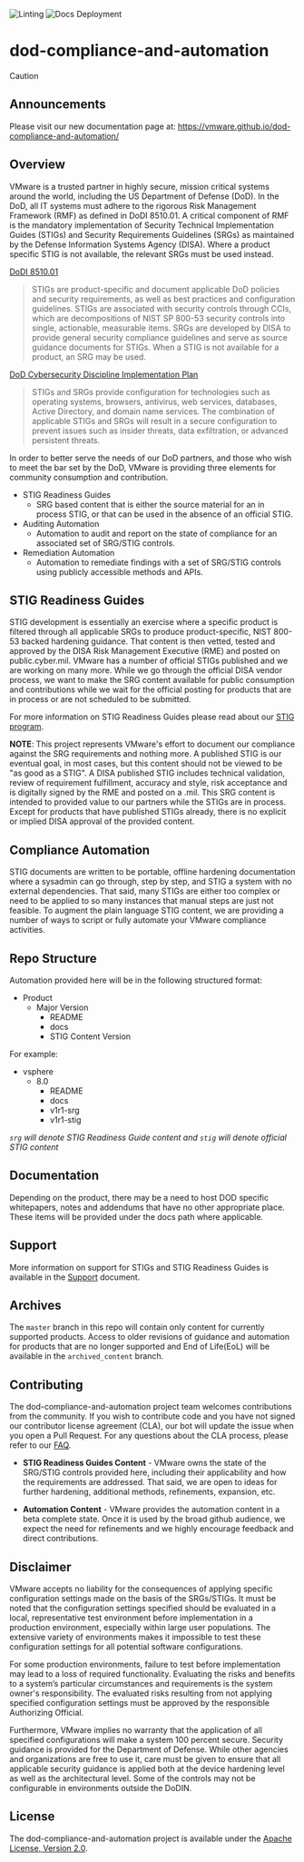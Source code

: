 ![Linting](https://github.com/vmware/dod-compliance-and-automation/actions/workflows/code-linting-push.yml/badge.svg?master)
![Docs Deployment](https://github.com/vmware/dod-compliance-and-automation/actions/workflows/deploy-docs.yml/badge.svg?docs)
# dod-compliance-and-automation

> [!CAUTION]
>
> 
## Announcements
Please visit our new documentation page at: https://vmware.github.io/dod-compliance-and-automation/  

## Overview
VMware is a trusted partner in highly secure, mission critical systems around the world, including the US Department of Defense (DoD). In the DoD, all IT systems must adhere to the rigorous Risk Management Framework (RMF) as defined in DoDI 8510.01. A critical component of RMF is the mandatory implementation of Security Technical Implementation Guides (STIGs) and Security Requirements Guidelines (SRGs) as maintained by the Defense Information Systems Agency (DISA). Where a product specific STIG is not available, the relevant SRGs must be used instead.

[DoDI 8510.01](http://acqnotes.com/wp-content/uploads/2014/09/DoD-Instruction-8510.01-Risk-Management-Framework-RMF-for-DoD-Information-Technology-IT-24-May-2016.pdf)

>STIGs are product-specific and document applicable DoD policies and security
requirements, as well as best practices and configuration guidelines. STIGs are associated with
security controls through CCIs, which are decompositions of NIST SP 800-53 security controls
into single, actionable, measurable items. SRGs are developed by DISA to provide general
security compliance guidelines and serve as source guidance documents for STIGs. When a
STIG is not available for a product, an SRG may be used.

[DoD Cybersecurity Discipline
Implementation Plan](https://dodcio.defense.gov/Portals/0/Documents/Cyber/CyberDis-ImpPlan.pdf)

>STIGs and SRGs provide
configuration for technologies such as operating systems, browsers, antivirus, web services,
databases, Active Directory, and domain name services. The combination of applicable STIGs
and SRGs will result in a secure configuration to prevent issues such as insider threats, data
exfiltration, or advanced persistent threats.

In order to better serve the needs of our DoD partners, and those who wish to meet the bar set by the DoD, VMware is providing three elements for community consumption and contribution.

* STIG Readiness Guides
  * SRG based content that is either the source material for an in process STIG, or that can be used in the absence of an official STIG.
* Auditing Automation
  * Automation to audit and report on the state of compliance for an associated set of SRG/STIG controls.
* Remediation Automation
  * Automation to remediate findings with a set of SRG/STIG controls using publicly accessible methods and APIs.

## STIG Readiness Guides
STIG development is essentially an exercise where a specific product is filtered through all applicable SRGs to produce product-specific, NIST 800-53 backed hardening guidance. That content is then vetted, tested and approved by the DISA Risk Management Executive (RME) and posted on public.cyber.mil. VMware has a number of official STIGs published and we are working on many more. While we go through the official DISA vendor process, we want to make the SRG content available for public consumption and contributions while we wait for the official posting for products that are in process or are not scheduled to be submitted.

For more information on STIG Readiness Guides please read about our [STIG program](https://www.vmware.com/content/dam/digitalmarketing/vmware/en/pdf/docs/vmware-stig-program-overview.pdf).

__NOTE__: This project represents VMware's effort to document our compliance against the SRG requirements and nothing more. A published STIG is our eventual goal, in most cases, but this content should not be viewed to be "as good as a STIG". A DISA published STIG includes technical validation, review of requirement fulfillment, accuracy and style, risk acceptance and is digitally signed by the RME and posted on a .mil. This SRG content is intended to provided value to our partners while the STIGs are in process. Except for products that have published STIGs already, there is no explicit or implied DISA approval of the provided content.

## Compliance Automation
STIG documents are written to be portable, offline hardening documentation where a sysadmin can go through, step by step, and STIG a system with no external dependencies. That said, many STIGs are either too complex or need to be applied to so many instances that manual steps are just not feasible. To augment the plain language STIG content, we are providing a number of ways to script or fully automate your VMware compliance activities.

## Repo Structure
Automation provided here will be in the following structured format:  

* Product
  * Major Version
    * README
    * docs
    * STIG Content Version

For example:
* vsphere
  * 8.0
    * README
    * docs
    * v1r1-srg
    * v1r1-stig

*`srg` will denote STIG Readiness Guide content and `stig` will denote official STIG content*

## Documentation
Depending on the product, there may be a need to host DOD specific whitepapers, notes and addendums that have no other appropriate place. These items will be provided under the docs path where applicable.

## Support
More information on support for STIGs and STIG Readiness Guides is available in the [Support](SUPPORT.md) document.

## Archives
The `master` branch in this repo will contain only content for currently supported products. Access to older revisions of guidance and automation for products that are no longer supported and End of Life(EoL) will be available in the `archived_content` branch.  

## Contributing
The dod-compliance-and-automation project team welcomes contributions from the community. If you wish to contribute code and you have not signed our contributor license agreement (CLA), our bot will update the issue when you open a Pull Request. For any questions about the CLA process, please refer to our [FAQ](https://cla.vmware.com/faq).

* __STIG Readiness Guides Content__ - VMware owns the state of the SRG/STIG controls provided here, including their applicability and how the requirements are addressed. That said, we are open to ideas for further hardening, additional methods, refinements, expansion, etc.

* __Automation Content__ - VMware provides the automation content in a beta complete state. Once it is used by the broad github audience, we expect the need for refinements and we highly encourage feedback and direct contributions.

## Disclaimer
VMware accepts no liability for the consequences of applying specific configuration settings made on the basis of the SRGs/STIGs. It must be noted that the configuration settings specified should be evaluated in a local, representative test environment before implementation in a production environment, especially within large user populations. The extensive variety of environments makes it impossible to test these configuration settings for all potential software configurations.

For some production environments, failure to test before implementation may lead to a loss of required functionality. Evaluating the risks and benefits to a system’s particular circumstances and requirements is the system owner's responsibility. The evaluated risks resulting from not applying specified configuration settings must be approved by the responsible Authorizing Official.

Furthermore, VMware implies no warranty that the application of all specified configurations will make a system 100 percent secure. Security guidance is provided for the Department of Defense. While other agencies and organizations are free to use it, care must be given to ensure that all applicable security guidance is applied both at the device hardening level as well as the architectural level. Some of the controls may not be configurable in environments outside the DoDIN.

## License
The dod-compliance-and-automation project is available under the [Apache License, Version 2.0](LICENSE).
